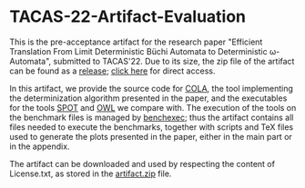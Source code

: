 # TACAS-22-Artifact-Evaluation

This is the pre-acceptance artifact for the research paper "Efficient Translation From Limit Deterministic Büchi Automata to Deterministic ω-Automata", submitted to TACAS'22.
Due to its size, the zip file of the artifact can be found as a [release](https://github.com/fengwz17/TACAS-22-Artifact-Evaluation/releases/tag/v1.1); [click here](https://github.com/fengwz17/TACAS-22-Artifact-Evaluation/releases/download/v1.1/artifact.zip) for direct access.

In this artifact, we provide the source code for [COLA](https://github.com/fengwz17/COLA), the tool implementing the determinization algorithm presented in the paper, and the executables for the tools [SPOT](https://spot.lrde.epita.fr/) and [OWL](https://owl.model.in.tum.de/) we compare with.
The execution of the tools on the benchmark files is managed by [benchexec](https://github.com/sosy-lab/benchexec/); thus the artifact contains all files needed to execute the benchmarks, together with scripts and TeX files used to generate the plots presented in the paper, either in the main part or in the appendix.

The artifact can be downloaded and used by respecting the content of License.txt, as stored in the [artifact.zip](https://github.com/fengwz17/TACAS-22-Artifact-Evaluation/releases/download/v1.1/artifact.zip) file.
